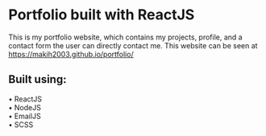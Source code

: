 # Portfolio built with ReactJS

This is my portfolio website, which contains my projects, profile, and a contact form the user can directly contact me. This website can be seen at <a href="https://makih2003.github.io/portfolio/">https://makih2003.github.io/portfolio/</a>

## Built using:
• ReactJS<br>
• NodeJS<br>
• EmailJS<br>
• SCSS<br>


